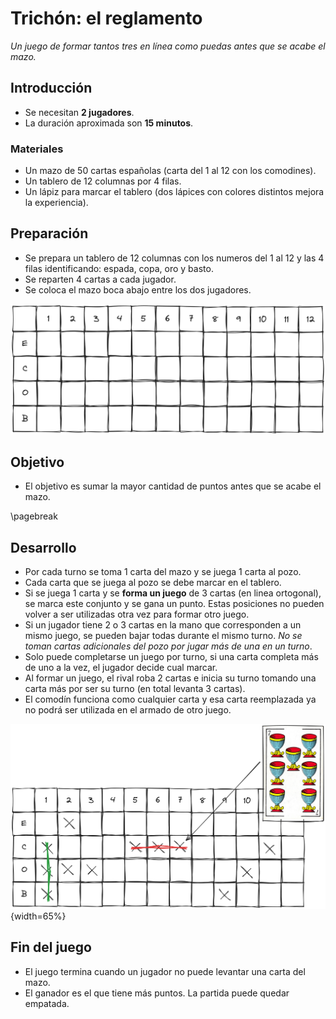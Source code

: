 # Trichón: el reglamento

*Un juego de formar tantos tres en línea como puedas antes que se acabe el mazo.*

## Introducción

* Se necesitan **2 jugadores**.
* La duración aproximada son **15 minutos**.

### Materiales

* Un mazo de 50 cartas españolas (carta del 1 al 12 con los comodines).
* Un tablero de 12 columnas por 4 filas.
* Un lápiz para marcar el tablero (dos lápices con colores distintos mejora la experiencia).

## Preparación
* Se prepara un tablero de 12 columnas con los numeros del 1 al 12 y las 4 filas identificando: espada, copa, oro y basto.
* Se reparten 4 cartas a cada jugador.
* Se coloca el mazo boca abajo entre los dos jugadores.

![Esquema del tablero](tablero-vacio.png)

## Objetivo

* El objetivo es sumar la mayor cantidad de puntos antes que se acabe el mazo.

\pagebreak

## Desarrollo

* Por cada turno se toma 1 carta del mazo y se juega 1 carta al pozo.
* Cada carta que se juega al pozo se debe marcar en el tablero.
* Si se juega 1 carta y se **forma un juego** de 3 cartas (en linea ortogonal), se marca este conjunto y se gana un punto. Estas posiciones no pueden volver a ser utilizadas otra vez para formar otro juego.
* Si un jugador tiene 2 o 3 cartas en la mano que corresponden a un mismo juego, se pueden bajar todas durante el mismo turno. *No se toman cartas adicionales del pozo por jugar más de una en un turno*.
* Solo puede completarse un juego por turno, si una carta completa más de uno a la vez, el jugador decide cual marcar.
* Al formar un juego, el rival roba 2 cartas e inicia su turno tomando una carta más por ser su turno (en total levanta 3 cartas).
* El comodín funciona como cualquier carta y esa carta reemplazada ya no podrá ser utilizada en el armado de otro juego.

![Juego formado al jugar el 7 de copas para el jugador rojo](jugar-7-copas-y-punto.png){width=65%}

## Fin del juego

* El juego termina cuando un jugador no puede levantar una carta del mazo.
* El ganador es el que tiene más puntos. La partida puede quedar empatada.